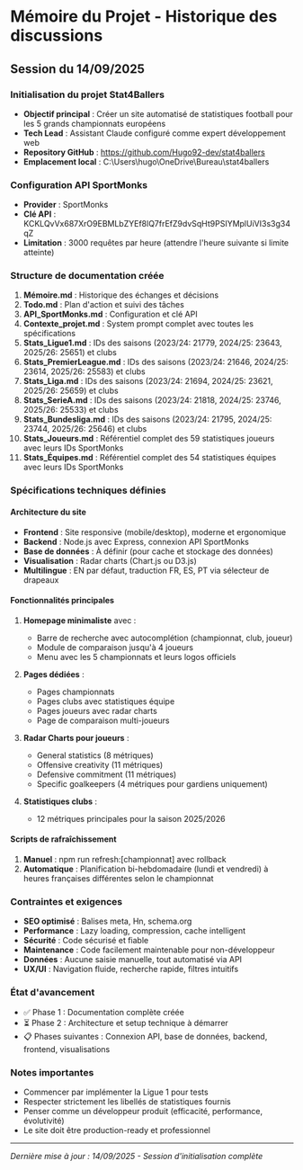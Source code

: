 # Mémoire du Projet - Historique des discussions

## Session du 14/09/2025

### Initialisation du projet Stat4Ballers
- **Objectif principal** : Créer un site automatisé de statistiques football pour les 5 grands championnats européens
- **Tech Lead** : Assistant Claude configuré comme expert développement web
- **Repository GitHub** : https://github.com/Hugo92-dev/stat4ballers
- **Emplacement local** : C:\Users\hugo\OneDrive\Bureau\stat4ballers

### Configuration API SportMonks
- **Provider** : SportMonks
- **Clé API** : KCKLQvVx687XrO9EBMLbZYEf8lQ7frEfZ9dvSqHt9PSIYMplUiVI3s3g34qZ
- **Limitation** : 3000 requêtes par heure (attendre l'heure suivante si limite atteinte)

### Structure de documentation créée
1. **Mémoire.md** : Historique des échanges et décisions
2. **Todo.md** : Plan d'action et suivi des tâches
3. **API_SportMonks.md** : Configuration et clé API
4. **Contexte_projet.md** : System prompt complet avec toutes les spécifications
5. **Stats_Ligue1.md** : IDs des saisons (2023/24: 21779, 2024/25: 23643, 2025/26: 25651) et clubs
6. **Stats_PremierLeague.md** : IDs des saisons (2023/24: 21646, 2024/25: 23614, 2025/26: 25583) et clubs
7. **Stats_Liga.md** : IDs des saisons (2023/24: 21694, 2024/25: 23621, 2025/26: 25659) et clubs
8. **Stats_SerieA.md** : IDs des saisons (2023/24: 21818, 2024/25: 23746, 2025/26: 25533) et clubs
9. **Stats_Bundesliga.md** : IDs des saisons (2023/24: 21795, 2024/25: 23744, 2025/26: 25646) et clubs
10. **Stats_Joueurs.md** : Référentiel complet des 59 statistiques joueurs avec leurs IDs SportMonks
11. **Stats_Équipes.md** : Référentiel complet des 54 statistiques équipes avec leurs IDs SportMonks

### Spécifications techniques définies

#### Architecture du site
- **Frontend** : Site responsive (mobile/desktop), moderne et ergonomique
- **Backend** : Node.js avec Express, connexion API SportMonks
- **Base de données** : À définir (pour cache et stockage des données)
- **Visualisation** : Radar charts (Chart.js ou D3.js)
- **Multilingue** : EN par défaut, traduction FR, ES, PT via sélecteur de drapeaux

#### Fonctionnalités principales
1. **Homepage minimaliste** avec :
   - Barre de recherche avec autocomplétion (championnat, club, joueur)
   - Module de comparaison jusqu'à 4 joueurs
   - Menu avec les 5 championnats et leurs logos officiels

2. **Pages dédiées** :
   - Pages championnats
   - Pages clubs avec statistiques équipe
   - Pages joueurs avec radar charts
   - Page de comparaison multi-joueurs

3. **Radar Charts pour joueurs** :
   - General statistics (8 métriques)
   - Offensive creativity (11 métriques)
   - Defensive commitment (11 métriques)
   - Specific goalkeepers (4 métriques pour gardiens uniquement)

4. **Statistiques clubs** :
   - 12 métriques principales pour la saison 2025/2026

#### Scripts de rafraîchissement
1. **Manuel** : npm run refresh:[championnat] avec rollback
2. **Automatique** : Planification bi-hebdomadaire (lundi et vendredi) à heures françaises différentes selon le championnat

### Contraintes et exigences
- **SEO optimisé** : Balises meta, Hn, schema.org
- **Performance** : Lazy loading, compression, cache intelligent
- **Sécurité** : Code sécurisé et fiable
- **Maintenance** : Code facilement maintenable pour non-développeur
- **Données** : Aucune saisie manuelle, tout automatisé via API
- **UX/UI** : Navigation fluide, recherche rapide, filtres intuitifs

### État d'avancement
- ✅ Phase 1 : Documentation complète créée
- ⏳ Phase 2 : Architecture et setup technique à démarrer
- 📋 Phases suivantes : Connexion API, base de données, backend, frontend, visualisations

### Notes importantes
- Commencer par implémenter la Ligue 1 pour tests
- Respecter strictement les libellés de statistiques fournis
- Penser comme un développeur produit (efficacité, performance, évolutivité)
- Le site doit être production-ready et professionnel

---
*Dernière mise à jour : 14/09/2025 - Session d'initialisation complète*